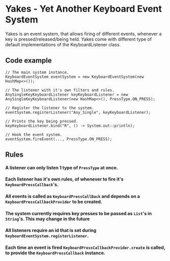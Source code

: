# Yakes - Yet Another Keyboard Event System

Yakes is an event system, that allows firing of different events, whenever a
key is pressed/released/being held. Yakes come with different type of default
implementations of the KeyboardListener class.

## Code example

```´java
// The main system instance.
KeyboardEventSystem eventSystem = new KeyboardEventSystem(new HashMap<>());

// The listener with it's own filters and rules.
AnySingleKeyKeyboardListener keyKeyboardListener = new AnySingleKeyKeyboardListener(new HashMap<>(), PressType.ON_PRESS);

// Register the listener to the system.
eventSystem.registerListener("Any_Single", keyKeyboardListener);

// Prints the key being pressed.
keyKeyboardListener.bind("R", () -> System.out::println);

// Hook the event system.
eventSystem.fireEvent(..., PressType.ON_PRESS);
```

## Rules
#### A listener can only listen 1 type of `PressType` at once. 
#### Each listener has it's own rules, of whenever to fire it's `KeyboardPressCallback`'s.
#### All events is called as `KeyboardPressCallBack` and depends on a `KeyboardPressCallbackProvider` to be created.
#### The system currently requires key presses to be passed as `List`'s in `String`'s. This may change in the future
#### All listeners require an id that is set during `KeyboardEventSystem.registerListener`.
#### Each time an event is fired `KeyboardPressCallbackProvider.create` is called, to provide the `KeyboardPressCallback` instance.
